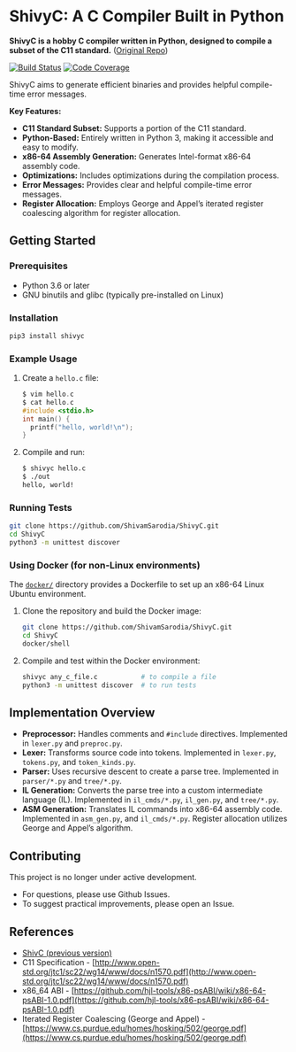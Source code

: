 # ShivyC: A C Compiler Built in Python

**ShivyC is a hobby C compiler written in Python, designed to compile a subset of the C11 standard.**  ([Original Repo](https://github.com/ShivamSarodia/ShivyC))

[![Build Status](https://travis-ci.org/ShivamSarodia/ShivyC.svg?branch=master)](https://travis-ci.org/ShivamSarodia/ShivyC)
[![Code Coverage](https://codecov.io/gh/ShivamSarodia/ShivyC/branch/master/graph/badge.svg)](https://codecov.io/gh/ShivamSarodia/ShivyC)

ShivyC aims to generate efficient binaries and provides helpful compile-time error messages.

**Key Features:**

*   **C11 Standard Subset:** Supports a portion of the C11 standard.
*   **Python-Based:** Entirely written in Python 3, making it accessible and easy to modify.
*   **x86-64 Assembly Generation:** Generates Intel-format x86-64 assembly code.
*   **Optimizations:** Includes optimizations during the compilation process.
*   **Error Messages:** Provides clear and helpful compile-time error messages.
*   **Register Allocation:** Employs George and Appel’s iterated register coalescing algorithm for register allocation.

## Getting Started

### Prerequisites
*   Python 3.6 or later
*   GNU binutils and glibc (typically pre-installed on Linux)

### Installation
```bash
pip3 install shivyc
```

### Example Usage

1.  Create a `hello.c` file:

    ```c
    $ vim hello.c
    $ cat hello.c
    #include <stdio.h>
    int main() {
      printf("hello, world!\n");
    }
    ```

2.  Compile and run:

    ```bash
    $ shivyc hello.c
    $ ./out
    hello, world!
    ```

### Running Tests

```bash
git clone https://github.com/ShivamSarodia/ShivyC.git
cd ShivyC
python3 -m unittest discover
```

### Using Docker (for non-Linux environments)

The [`docker/`](docker/) directory provides a Dockerfile to set up an x86-64 Linux Ubuntu environment.

1.  Clone the repository and build the Docker image:

    ```bash
    git clone https://github.com/ShivamSarodia/ShivyC.git
    cd ShivyC
    docker/shell
    ```

2.  Compile and test within the Docker environment:

    ```bash
    shivyc any_c_file.c           # to compile a file
    python3 -m unittest discover  # to run tests
    ```

## Implementation Overview

*   **Preprocessor:** Handles comments and `#include` directives. Implemented in `lexer.py` and `preproc.py`.
*   **Lexer:** Transforms source code into tokens. Implemented in `lexer.py`, `tokens.py`, and `token_kinds.py`.
*   **Parser:** Uses recursive descent to create a parse tree. Implemented in `parser/*.py` and `tree/*.py`.
*   **IL Generation:** Converts the parse tree into a custom intermediate language (IL). Implemented in `il_cmds/*.py`, `il_gen.py`, and `tree/*.py`.
*   **ASM Generation:** Translates IL commands into x86-64 assembly code. Implemented in `asm_gen.py`, and `il_cmds/*.py`. Register allocation utilizes George and Appel’s algorithm.

## Contributing

This project is no longer under active development.

*   For questions, please use Github Issues.
*   To suggest practical improvements, please open an Issue.

## References

*   [ShivC (previous version)](https://github.com/ShivamSarodia/ShivC)
*   C11 Specification - [http://www.open-std.org/jtc1/sc22/wg14/www/docs/n1570.pdf](http://www.open-std.org/jtc1/sc22/wg14/www/docs/n1570.pdf)
*   x86\_64 ABI - [https://github.com/hjl-tools/x86-psABI/wiki/x86-64-psABI-1.0.pdf](https://github.com/hjl-tools/x86-psABI/wiki/x86-64-psABI-1.0.pdf)
*   Iterated Register Coalescing (George and Appel) - [https://www.cs.purdue.edu/homes/hosking/502/george.pdf](https://www.cs.purdue.edu/homes/hosking/502/george.pdf)